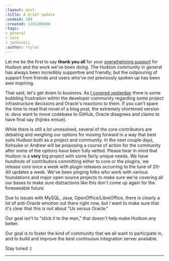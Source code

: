 ```yaml
---
:layout: post
:title: A brief update
:nodeid: 269
:created: 1291206600
:tags:
- general
- core
- jenkinsci
:author: rtyler
---
```

Let me be the first to say **thank you all** for your [overwhelming support](http://twitter.com/#search?q=http%3A%2F%2Fwww.hudson-labs.org%2Fcontent%2Fwhos-driving-thing%2F) for
Hudson and the work we've been doing. The Hudson community in general has
always been incredibly supportive and friendly, but the outpouring of support from
friends and users who've not previously spoken up has been awe inspiring.

That said, let's get down to business. As [I covered
yesterday](http://www.hudson-labs.org/content/whos-driving-thing) there is some
bubbling frustration within the developer community regarding some project
infrastructure decisions and Oracle's reactions to them. If you can't spare the
time to read that novel of a blog post, the extremely shortened version is: devs want to
move codebase to GitHub, Oracle disagrees and claims to have final say (hijinks
ensue).


While there is still a lot unresolved, several of the core contributors are
debating and weighing our options for moving forward in a way that best
suits Hudson both as a project and community. In the next couple days, Kohsuke
or Andrew will be proposing a course of action for the community after some of
the options have been fully vetted. Please bear in mind that Hudson is a **very** big project with some fairly unique needs. We have *hundreds* of contributors committing either to core or the plugins, we release core once a week with plugin releases occurring to the tune of 20-40 updates a week. We've been pinging folks who work with various foundations and major open source projects to make sure we're covering all our bases to make sure distractions like this don't come up again for the foreseeable future.




Due to issues with MySQL, Java, OpenOffice/LibreOffice, there is clearly a lot of anti-Oracle emotion out there right now, but I want
to make sure that it's clear that this *is not* about "Us versus Oracle."

Our goal isn't to "stick it to the man," that doesn't help make Hudson any better.

Our goal is to foster the kind of community that we all want to
participate in, and to build and improve the best continuous integration
server available.

Stay tuned :)
<!--break-->
----
